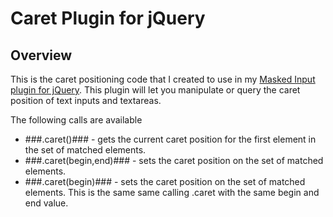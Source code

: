 Caret Plugin for jQuery
=======================

Overview
--------
This is the caret positioning code that I created to use in my [Masked Input plugin for jQuery](http://digitalbush.com/projects/masked-input-plugin). This plugin will let you manipulate or query the caret position of text inputs and textareas.

The following calls are available
* ###.caret()### - gets the current caret position for the first element in the set of matched elements. 
* ###.caret(begin,end)### - sets the caret position on the set of matched elements.
* ###.caret(begin)### - sets the caret position on the set of matched elements.  This is the same same calling .caret with the same begin and end value.